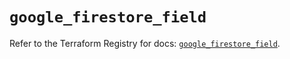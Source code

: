 # `google_firestore_field`

Refer to the Terraform Registry for docs: [`google_firestore_field`](https://registry.terraform.io/providers/hashicorp/google-beta/5.22.0/docs/resources/google_firestore_field).
